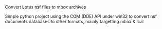 Convert Lotus nsf files to mbox archives

Simple python project using the COM (DDE) API under win32 to convert nsf documents databases to other formats, mainly targetting mbox & ical
